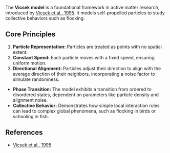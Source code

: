 

The **Vicsek model** is a foundational framework in active matter research, introduced by [Vicsek et al., 1995](Vicsek%2520Model.md##vicsek1995novel). It models self-propelled particles to study collective behaviors such as flocking.

## Core Principles

1. **Particle Representation:** Particles are treated as points with no spatial extent.
2. **Constant Speed:** Each particle moves with a fixed speed, ensuring uniform motion.
3. **Directional Alignment:** Particles adjust their direction to align with the average direction of their neighbors, incorporating a noise factor to simulate randomness.


- **Phase Transition:** The model exhibits a transition from ordered to disordered states, dependent on parameters like particle density and alignment noise.
- **Collective Behavior:** Demonstrates how simple local interaction rules can lead to complex global phenomena, such as flocking in birds or schooling in fish.

## References

- [Vicsek et al., 1995](Vicsek%2520Model.md##vicsek1995novel)
